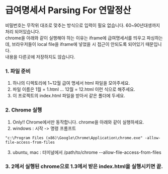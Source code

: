 급여명세서 Parsing For 연말정산
=============

비밀번호는 무작위 대조로 맞추는 방식으로 입력이 필요 없습니다. 60~90년대생까지 처리 되어있습니다.  
chrome을 아래와 같이 실행해야 하는 이유는 iframe에 급여명세서를 띄우고 파싱하는데, 브라우저들이 local file을 iframe에 넣었을 시 접근이 안되도록 되어있기 때문입니다.  
내용을 다른곳에 저장하지도 않습니다.

### 1. 파일 준비
1. 하나의 디렉토리에 1~12월 급여 명세서 html 파일을 모아주세요.
2. 파일 이름은 1월 = 1.html ... 12월 = 12.html 이런 식으로 해주세요.
3. 이 프로젝트의 index.html 파일을 받아서 같은 폴더에 두세요.
### 2. Chrome 실행
1. Only!! Chrome에서만 동작합니다. chrome을 아래와 같이 실행하세요.
2. windows : 시작 -> 명령 프롬프트
```
"c:\Program Files (x86)\Google\Chrome\Application\chrome.exe" -allow-file-access-from-files
```
3. ubuntu, mac : 터미널에서 /path/to/chrome --allow-file-access-from-files
### 3. 2에서 실행된 chrome으로 1.3에서 받은 index.html을 실행시키면 끝. 

